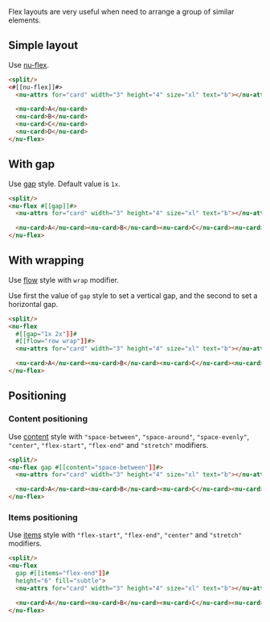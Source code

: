 Flex layouts are very useful when need to arrange a group of similar elements.

## Simple layout

Use [nu-flex](../../reference/elements/nu-flex.md).

```html
<split/>
<#[[nu-flex]]#>
  <nu-attrs for="card" width="3" height="4" size="xl" text="b"></nu-attrs>

  <nu-card>A</nu-card>
  <nu-card>B</nu-card>
  <nu-card>C</nu-card>
  <nu-card>D</nu-card>
</nu-flex>
```

## With gap

Use [gap](../../reference/styles/gap.md) style. Default value is `1x`.

```html
<split/>
<nu-flex #[[gap]]#>
  <nu-attrs for="card" width="3" height="4" size="xl" text="b"></nu-attrs>

  <nu-card>A</nu-card><nu-card>B</nu-card><nu-card>C</nu-card><nu-card>D</nu-card>
</nu-flex>
```

## With wrapping

Use [flow](../../reference/styles/flow.md) style with `wrap` modifier.

Use first the value of `gap` style to set a vertical gap, and the second to set a horizontal gap.

```html
<split/>
<nu-flex
  #[[gap="1x 2x"]]#
  #[[flow="row wrap"]]#>
  <nu-attrs for="card" width="3" height="4" size="xl" text="b"></nu-attrs>

  <nu-card>A</nu-card><nu-card>B</nu-card><nu-card>C</nu-card><nu-card>D</nu-card><nu-card>E</nu-card><nu-card>F</nu-card><nu-card>G</nu-card><nu-card>H</nu-card>
</nu-flex>
```

## Positioning

### Content positioning

Use [content](../../reference/styles/content.md) style with `"space-between"`, `"space-around"`, `"space-evenly"`, `"center"`, `"flex-start"`, `"flex-end"` and `"stretch"` modifiers.

```html
<split/>
<nu-flex gap #[[content="space-between"]]#>
  <nu-attrs for="card" width="3" height="4" size="xl" text="b"></nu-attrs>

  <nu-card>A</nu-card><nu-card>B</nu-card><nu-card>C</nu-card><nu-card>D</nu-card>
</nu-flex>
```

### Items positioning

Use [items](../../reference/styles/items.md) style with `"flex-start"`, `"flex-end"`, `"center"` and `"stretch"` modifiers.

```html
<split/>
<nu-flex
  gap #[[items="flex-end"]]#
  height="6" fill="subtle">
  <nu-attrs for="card" width="3" height="4" size="xl" text="b"></nu-attrs>

  <nu-card>A</nu-card><nu-card>B</nu-card><nu-card>C</nu-card><nu-card>D</nu-card>
</nu-flex>
```
